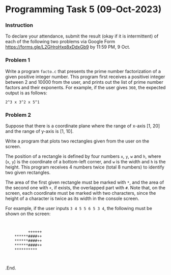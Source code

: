 # Programming Task 5 (09-Oct-2023)

### Instruction

To declare your attendance, submit the result (okay if it is intermittent) of each of the following two problems 
via Google Form https://forms.gle/L2GHroHxq8xDdxGb9 by 11:59 PM, 9 Oct.

### Problem 1

Write a program ``facto.c`` that presents the prime number factorization of a given positive integer number.
This program first receives a positivei integer between 2 and 10000 from the user, and prints out the list 
of prime number factors and their exponents. For example, if the user gives ``360``, the expected output is
as follows:

```
2^3 x 3^2 x 5^1
```

### Problem 2

Suppose that there is a coordinate plane where the range of x-axis [1, 20] and the range of y-axis is [1, 10].

Write a program that plots two rectangles given from the user on the screen.


The position of a rectangle is defined by four numbers ``x``, ``y``, ``w`` and ``h``, where
(``x``, ``y``) is the coordinate of a bottom-left corner, and ``w`` is the width and ``h`` is the height.
This program receives 4 numbers twice (total 8 numbers) to identify two given rectangles.

The area of the first given rectangle must be marked with ``*``, and the area of the second one with ``+``,
if exists, the overlapped part with ``#``.
Note that, on the screen, each coordinate must be marked with two characters, since the height of a character
is twice as its width in the console screen.

For example, if the user inputs ``3 4 5 5 6 5 3 4``, the following must be shown on the screen:

```


          ++++++
    ******####++
    ******####++
    ******####++
    **********



```

.End.
